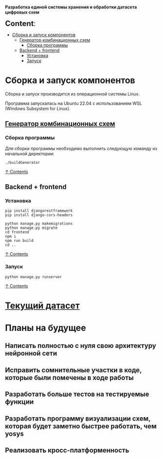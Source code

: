 **Разработка единой системы хранения и обработки датасета цифровых схем**

<font size="5">**Content**:</font>
<a name="content_rus"></a> 
- [Сборка и запуск компонентов](#build_rus)
    - [Генератор комбинационных схем](#generator_rus)
        - [Сборка программы](#generator_build_rus)
    - [Backend + frontend](#backend_frontend_rus)
        - [Установка](#install_rus)
        - [Запуск](#run_rus)
    

# Сборка и запуск компонентов
<a name="build_rus"></a> 

Сборка и запуск производится из операционной системы Linux.

Программа запускалась на Ubuntu 22.04 с использованием WSL (Windows Subsystem for Linux).

## [Генератор комбинационных схем](Generator/README.md)
<a name="generator_rus"></a> 
### Сборка программы
<a name="generator_build_rus"></a> 
Для сборки программы необходимо выполнить следующую команду из начальной директории:
```
./buildGenerator
```

[&#8593; Contents](#content_rus)

## Backend + frontend
<a name="backend_frontend_rus"></a> 
### Установка
<a name="install_rus"></a> 
```
pip install djangorestframework
pip install django-cors-headers

python manage.py makemigrations
python manage.py migrate
cd frontend
npm i
npm run build
cd ..
```

[&#8593; Contents](#content_rus)

### Запуск
<a name="run_rus"></a> 
```
python manage.py runserver
```

[&#8593; Contents](#content_rus)
# [Текущий датасет](https://vvzunin.me:10003/d/s/tVFkjEa5dJVgkpNCMirx37WFS3vxKPgU/tWINRKjvi7TCinaI8i5arDSuCxhKzd-o-X7RAk_qacAo)

# Планы на будущее
## Написать полностью с нуля свою архитектуру нейронной сети
## Исправить сомнительные участки в коде, которые были помечены в ходе работы
## Разработать больше тестов на тестируемые функции
## Разработать программу визуализации схем, которая будет заметно быстрее работать, чем yosys
## Реализовать кросс-платформенность

